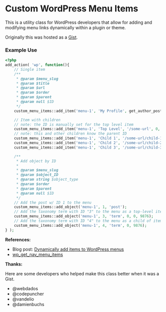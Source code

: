 # Custom WordPress Menu Items

This is a utility class for WordPress developers that allow for adding and modifying menu links dynamically within a 
plugin or theme.

Originally this was hosted as a [Gist](https://gist.github.com/daggerhart/c17bdc51662be5a588c9).

### Example Use

```php
<?php
add_action( 'wp', function(){
    // Single item
    /**
     * @param $menu_slug
     * @param $title
     * @param $url
     * @param $order
     * @param $parent
     * @param null $ID
     */
    custom_menu_items::add_item('menu-1', 'My Profile', get_author_posts_url( get_current_user_id() ), 3  );

    // Item with children
    // note: the ID is manually set for the top level item
    custom_menu_items::add_item('menu-1', 'Top Level', '/some-url', 0, 0, 9876 ); 
    // note: this and other children know the parent ID
    custom_menu_items::add_item('menu-1', 'Child 1', '/some-url/child-1', 0, 9876 ); 
    custom_menu_items::add_item('menu-1', 'Child 2', '/some-url/child-2', 0, 9876 );
    custom_menu_items::add_item('menu-1', 'Child 3', '/some-url/child-3', 0, 9876 );

    /**
     * Add object by ID
     *
     * @param $menu_slug
     * @param $object_ID
     * @param string $object_type
     * @param $order
     * @param $parent
     * @param null $ID
     */
    // Add the post w/ ID 1 to the menu
    custom_menu_items::add_object('menu-1', 1, 'post');
    // Add the taxonomy term with ID "3" to the menu as a top-level item with the ID of 9876
    custom_menu_items::add_object('menu-1', 3, 'term', 0, 0, 9876);
    // Add the taxonomy term with ID "4" to the menu as a child of item 9876 
    custom_menu_items::add_object('menu-1', 4, 'term', 0, 9876);
} );
```

**References:**

* Blog post: [Dynamically add items to WordPress menus](https://www.daggerhart.com/dynamically-add-item-to-wordpress-menus/)
* [wp_get_nav_menu_items](https://developer.wordpress.org/reference/functions/wp_get_nav_menu_items/)

**Thanks:**

Here are some developers who helped make this class better when it was a Gist.

* @webdados
* @codepuncher
* @vandelio
* @damienbuchs

